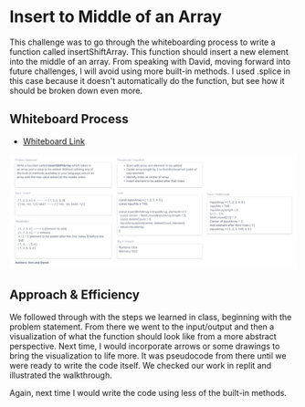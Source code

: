 # Insert to Middle of an Array

This challenge was to go through the whiteboarding process to write a function called insertShiftArray. This function should insert a new element into the middle of an array. From speaking with David, moving forward into future challenges, I will avoid using more built-in methods. I used .splice in this case because it doesn't automatically do the function, but see how it should be broken down even more.

## Whiteboard Process

- [Whiteboard Link](https://derekdouglas365923.invisionapp.com/freehand/Code-Challenge-02-kxs1Pq2yL)

![Whiteboard](./img/code-challenge-02-whiteboard.png)

## Approach & Efficiency

We followed through with the steps we learned in class, beginning with the problem statement. From there we went to the input/output and then a visualization of what the function should look like from a more abstract perspective. Next time, I would incorporate arrows or some drawings to bring the visualization to life more. It was pseudocode from there until we were ready to write the code itself. We checked our work in replit and illustrated the walkthrough.

Again, next time I would write the code using less of the built-in methods.
